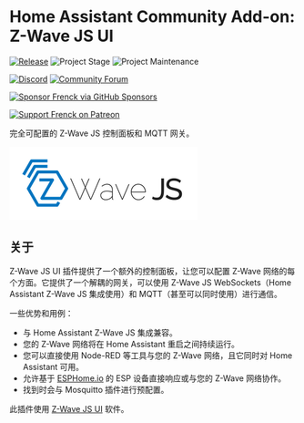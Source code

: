 # Home Assistant Community Add-on: Z-Wave JS UI

[![Release][release-shield]][release] ![Project Stage][project-stage-shield] ![Project Maintenance][maintenance-shield]

[![Discord][discord-shield]][discord] [![Community Forum][forum-shield]][forum]

[![Sponsor Frenck via GitHub Sponsors][github-sponsors-shield]][github-sponsors]

[![Support Frenck on Patreon][patreon-shield]][patreon]

完全可配置的 Z-Wave JS 控制面板和 MQTT 网关。

![Z-Wave JS UI][logo]

## 关于

Z-Wave JS UI 插件提供了一个额外的控制面板，让您可以配置 Z-Wave 网络的每个方面。它提供了一个解耦的网关，可以使用 Z-Wave JS WebSockets（Home Assistant Z-Wave JS 集成使用）和 MQTT（甚至可以同时使用）进行通信。

一些优势和用例：

- 与 Home Assistant Z-Wave JS 集成兼容。
- 您的 Z-Wave 网络将在 Home Assistant 重启之间持续运行。
- 您可以直接使用 Node-RED 等工具与您的 Z-Wave 网络，且它同时对 Home Assistant 可用。
- 允许基于 [ESPHome.io][esphome] 的 ESP 设备直接响应或与您的 Z-Wave 网络协作。
- 找到时会与 Mosquitto 插件进行预配置。

此插件使用 [Z-Wave JS UI][zwave-js-ui] 软件。

[discord-shield]: https://img.shields.io/discord/478094546522079232.svg
[discord]: https://discord.me/hassioaddons
[esphome]: https://esphome.io/components/mqtt.html#on-message-trigger
[forum-shield]: https://img.shields.io/badge/community-forum-brightgreen.svg
[forum]: https://community.home-assistant.io/?u=frenck
[github-sponsors-shield]: https://frenck.dev/wp-content/uploads/2019/12/github_sponsor.png
[github-sponsors]: https://github.com/sponsors/frenck
[logo]: https://github.com/hassio-addons/addon-zwave-js-ui/raw/main/zwave-js-ui/logo.png
[maintenance-shield]: https://img.shields.io/maintenance/yes/2025.svg
[patreon-shield]: https://frenck.dev/wp-content/uploads/2019/12/patreon.png
[patreon]: https://www.patreon.com/frenck
[project-stage-shield]: https://img.shields.io/badge/project%20stage-production%20ready-brightgreen.svg
[release-shield]: https://img.shields.io/badge/version-v4.1.0-blue.svg
[release]: https://github.com/hassio-addons/addon-zwave-js-ui/tree/v4.1.0
[zwave-js-ui]: https://github.com/zwave-js/zwave-js-ui